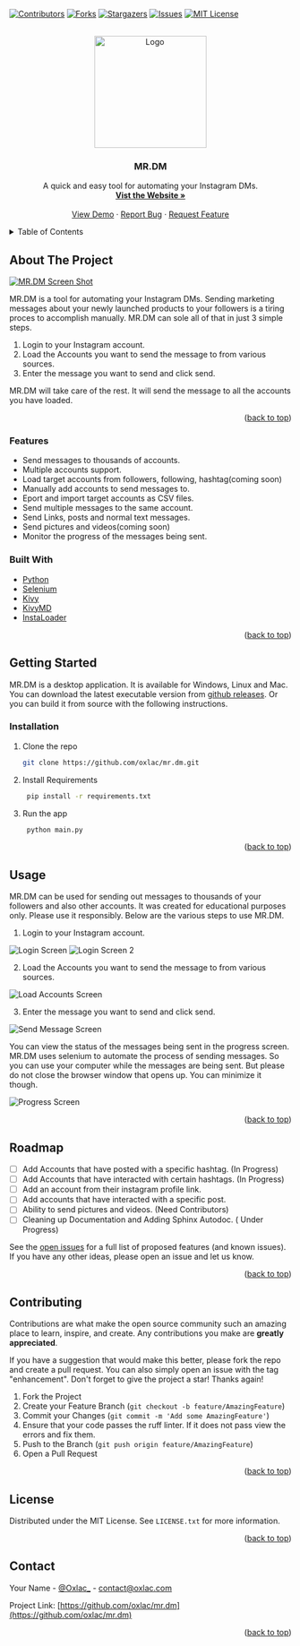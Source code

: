 <a name="readme-top"></a>

[![Contributors][contributors-shield]][contributors-url]
[![Forks][forks-shield]][forks-url]
[![Stargazers][stars-shield]][stars-url]
[![Issues][issues-shield]][issues-url]
[![MIT License][license-shield]][license-url]




<br />
<div align="center">
  <a href="https://github.com/oxlac/mr.dm">
    <img src="assets/logo.png" alt="Logo" width="200" height="200">
  </a>

<h3 align="center">MR.DM</h3>

  <p align="center">
    A quick and easy tool for automating your Instagram DMs.
    <br />
    <a href="mrdm.oxlac.com"><strong>Vist the Website »</strong></a>
    <br />
    <br />
    <a href="https://www.youtube.com/watch?v=uluL4279G2A">View Demo</a>
    ·
    <a href="https://github.com/oxlac/mr.dm/issues">Report Bug</a>
    ·
    <a href="https://github.com/oxlac/mr.dm/issues">Request Feature</a>
  </p>
</div>

<details>
  <summary>Table of Contents</summary>
  <ol>
    <li>
      <a href="#about-the-project">About The Project</a>
      <ul>
        <li><a href="#features">Features</a></li>
      </ul>
      <ul>
        <li><a href="#built-with">Built With</a></li>
      </ul>
    </li>
    <li>
      <a href="#getting-started">Getting Started</a>
      <ul>
        <li><a href="#installation">Installation</a></li>
      </ul>
    </li>
    <li><a href="#usage">Usage</a></li>
    <li><a href="#roadmap">Roadmap</a></li>
    <li><a href="#contributing">Contributing</a></li>
    <li><a href="#license">License</a></li>
    <li><a href="#contact">Contact</a></li>
    <li><a href="#acknowledgments">Acknowledgments</a></li>
  </ol>
</details>


## About The Project

[![MR.DM Screen Shot][product-screenshot]](https://mrdm.oxlac.com)

MR.DM is a tool for automating your Instagram DMs. Sending marketing messages about your newly launched products to your followers is a tiring proces to accomplish manually. MR.DM can sole all of that in just 3 simple steps.

1. Login to your Instagram account.
2. Load the Accounts you want to send the message to from various sources.
3. Enter the message you want to send and click send.

MR.DM will take care of the rest. It will send the message to all the accounts you have loaded.

<p align="right">(<a href="#readme-top">back to top</a>)</p>

### Features

* Send messages to thousands of accounts.
* Multiple accounts support.
* Load target accounts from followers, following, hashtag(coming soon)
* Manually add accounts to send messages to.
* Eport and import target accounts as CSV files.
* Send multiple messages to the same account.
* Send Links, posts and normal text messages.
* Send pictures and videos(coming soon)
* Monitor the progress of the messages being sent.

### Built With

* [Python](https://www.python.org/)
* [Selenium](https://www.selenium.dev/)
* [Kivy](https://kivy.org/)
* [KivyMD](https://kivymd.readthedocs.io/en/latest/)
* [InstaLoader](https://instaloader.github.io/)

<p align="right">(<a href="#readme-top">back to top</a>)</p>


## Getting Started

MR.DM is a desktop application. It is available for Windows, Linux and Mac. You can download the latest executable version from [github releases](https://github.com/oxlac/mr.dm/releases). Or you can build it from source
with the following instructions.


### Installation

1. Clone the repo
   ```sh
   git clone https://github.com/oxlac/mr.dm.git
   ```
2. Install Requirements
   ```sh
    pip install -r requirements.txt
   ```
3. Run the app
   ```sh
    python main.py
   ```


<p align="right">(<a href="#readme-top">back to top</a>)</p>



<!-- USAGE EXAMPLES -->
## Usage

MR.DM can be used for sending out messages to thousands of your followers and also other accounts. It was created for educational purposes only. Please use it responsibly. Below are the various steps to use MR.DM.

1. Login to your Instagram account.

![Login Screen][login-screenshot]
![Login Screen 2][login-screenshot2]

2. Load the Accounts you want to send the message to from various sources.

![Load Accounts Screen][load-accounts-screenshot]

3. Enter the message you want to send and click send.

![Send Message Screen][send-message-screenshot]

You can view the status of the messages being sent in the progress screen. MR.DM uses selenium to automate the process of sending messages. So you can use your computer while the messages are being sent. But please do not close the browser window that opens up. You can minimize it though.

![Progress Screen][progress-screenshot]


<p align="right">(<a href="#readme-top">back to top</a>)</p>


## Roadmap

- [ ] Add Accounts that have posted with a specific hashtag. (In Progress)
- [ ] Add Accounts that have interacted with certain hashtags. (In Progress)
- [ ] Add an account from their instagram profile link.
- [ ] Add accounts that have interacted with a specific post.
- [ ] Ability to send pictures and videos. (Need Contributors)
- [ ] Cleaning up Documentation and Adding Sphinx Autodoc. ( Under Progress)

See the [open issues](https://github.com/oxlac/mr.dm/issues) for a full list of proposed features (and known issues). If you have any other ideas, please open an issue and let us know.

<p align="right">(<a href="#readme-top">back to top</a>)</p>


## Contributing

Contributions are what make the open source community such an amazing place to learn, inspire, and create. Any contributions you make are **greatly appreciated**.

If you have a suggestion that would make this better, please fork the repo and create a pull request. You can also simply open an issue with the tag "enhancement".
Don't forget to give the project a star! Thanks again!

1. Fork the Project
2. Create your Feature Branch (`git checkout -b feature/AmazingFeature`)
3. Commit your Changes (`git commit -m 'Add some AmazingFeature'`)
4. Ensure that your code passes the ruff linter. If it does not pass view the errors and fix them.
4. Push to the Branch (`git push origin feature/AmazingFeature`)
5. Open a Pull Request

<p align="right">(<a href="#readme-top">back to top</a>)</p>


## License

Distributed under the MIT License. See `LICENSE.txt` for more information.

<p align="right">(<a href="#readme-top">back to top</a>)</p>



## Contact

Your Name - [@Oxlac_](https://twitter.com/Oxlac_) - contact@oxlac.com

Project Link: [https://github.com/oxlac/mr.dm](https://github.com/oxlac/mr.dm)

<p align="right">(<a href="#readme-top">back to top</a>)</p>


<!-- MARKDOWN LINKS & IMAGES -->
<!-- https://www.markdownguide.org/basic-syntax/#reference-style-links -->
[contributors-shield]: https://img.shields.io/github/contributors/oxlac/mr.dm.svg?style=for-the-badge
[contributors-url]: https://github.com/oxlac/mr.dm/graphs/contributors
[forks-shield]: https://img.shields.io/github/forks/oxlac/mr.dm.svg?style=for-the-badge
[forks-url]: https://github.com/oxlac/mr.dm/network/members
[stars-shield]: https://img.shields.io/github/stars/oxlac/mr.dm.svg?style=for-the-badge
[stars-url]: https://github.com/oxlac/mr.dm/stargazers
[issues-shield]: https://img.shields.io/github/issues/oxlac/mr.dm.svg?style=for-the-badge
[issues-url]: https://github.com/oxlac/mr.dm/issues
[license-shield]: https://img.shields.io/github/license/oxlac/mr.dm.svg?style=for-the-badge
[license-url]: https://github.com/oxlac/mr.dm/blob/master/LICENSE.txt
[linkedin-shield]: https://img.shields.io/badge/-LinkedIn-black.svg?style=for-the-badge&logo=linkedin&colorB=555
[linkedin-url]: https://linkedin.com/in/linkedin_username
[product-screenshot]: assets/main_image.png
[login-screenshot]: assets/login.png
[login-screenshot2]: assets/login_2.png
[load-accounts-screenshot]: assets/main_image.png
[send-message-screenshot]: assets/send_message.png
[progress-screenshot]: assets/progress.png